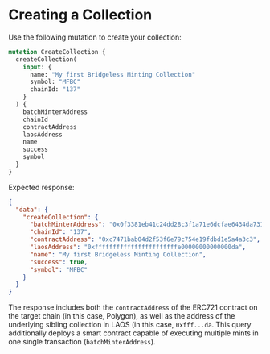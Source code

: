 # Creating a Collection

Use the following mutation to create your collection:

```graphql
mutation CreateCollection {
  createCollection(
    input: {
      name: "My first Bridgeless Minting Collection"
      symbol: "MFBC"
      chainId: "137"
    }
  ) {
    batchMinterAddress
    chainId
    contractAddress
    laosAddress
    name
    success
    symbol
  }
}
```

Expected response:

```json
{
  "data": {
    "createCollection": {
      "batchMinterAddress": "0x0f3381eb41c24dd28c3f1a71e6dcfae6434da731",
      "chainId": "137",
      "contractAddress": "0xc7471bab04d2f53f6e79c754e19fdbd1e5a4a3c3",
      "laosAddress": "0xfffffffffffffffffffffffe00000000000000da",
      "name": "My first Bridgeless Minting Collection",
      "success": true,
      "symbol": "MFBC"
    }
  }
}
```

The response includes both the `contractAddress` of the ERC721 contract on the target chain (in this case, Polygon), as well as the address of the underlying sibling collection in LAOS (in this case, `0xfff...da`. This query additionally deploys a smart contract capable of executing multiple mints in one single transaction (`batchMinterAddress`).&#x20;
